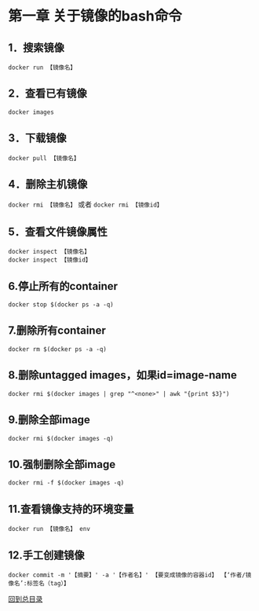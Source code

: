 第一章 关于镜像的bash命令  
====  
 1．搜索镜像   
-------  
`docker run 【镜像名】`  

 2．查看已有镜像   
-------  
`docker images`  

 3．下载镜像   
-------  
`docker pull 【镜像名】`  

 4．删除主机镜像   
-------  
`docker rmi 【镜像名】`
或者
`docker rmi 【镜像id】`  

 5．查看文件镜像属性   
-------  
`docker inspect 【镜像名】`  
`docker inspect 【镜像id】`  


6.停止所有的container  
-------
`docker stop $(docker ps -a -q)`  

7.删除所有container  
------
`docker rm $(docker ps -a -q)`  

8.删除untagged images，如果id=image-name  
------
`docker rmi $(docker images | grep "^<none>" | awk "{print $3}")`  

9.删除全部image  
------
`docker rmi $(docker images -q)`  

10.强制删除全部image  
-------
`docker rmi -f $(docker images -q)`  

11.查看镜像支持的环境变量
-------
`docker run 【镜像名】 env`

12.手工创建镜像
------
`docker commit -m '【摘要】' -a '【作者名】' 【要变成镜像的容器id】 【‘作者/镜像名’:标签名（tag）】`

[回到总目录](https://github.com/jinzi9800/docker-tips/blob/master/README.md "回到项目readme.md")
